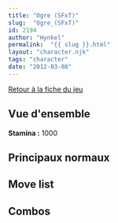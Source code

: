 ```yaml
---
title: "Ogre (SFxT)"
slug:  "Ogre_(SFxT)"
id: 2194
author: "Hynkel"
permalink:  "{{ slug }}.html"
layout: "character.njk"
tags: "character"
date: "2012-03-08"
---
```


[Retour à la fiche du jeu](Street_Fighter_x_Tekken "wikilink")

## Vue d'ensemble

**Stamina :** 1000

## Principaux normaux

## Move list

## Combos
